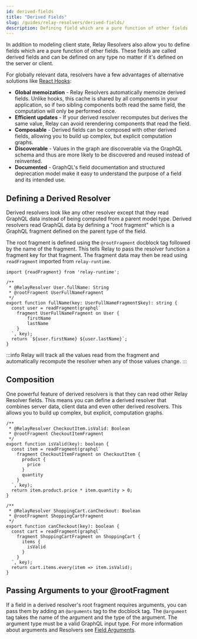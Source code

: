 ```yaml
---
id: derived-fields
title: "Derived Fields"
slug: /guides/relay-resolvers/derived-fields/
description: Defining field which are a pure function of other fields
---
```


In addition to modeling client state, Relay Resolvers also allow you to define fields which are a pure function of other fields. These fields are called derived fields and can be defined on any type no matter if it's defined on the server or client.

For globally relevant data, resolvers have a few advantages of alternative solutions like [React Hooks](https://react.dev/learn/reusing-logic-with-custom-hooks):

* **Global memoization** - Relay Resolvers automatically memoize derived fields. Unlike hooks, this cache is shared by all components in your application, so if two sibling components both read the same field, the computation will only be performed once.
* **Efficient updates** - If your derived resolver recomputes but derives the same value, Relay can avoid rerendering components that read the field.
* **Composable** - Derived fields can be composed with other derived fields, allowing you to build up complex, but explicit computation graphs.
* **Discoverable** - Values in the graph are discoverable via the GraphQL schema and thus are more likely to be discovered and reused instead of reinvented.
* **Documented** - GraphQL's field documentation and structured deprecation model make it easy to understand the purpose of a field and its intended use.

## Defining a Derived Resolver

Derived resolvers look like any other resolver except that they read GraphQL data instead of being computed from a parent model type. Derived resolvers read GraphQL data by defining a "root fragment" which is a GraphQL fragment defined on the parent type of the field.

The root fragment is defined using the `@rootFragment` docblock tag followed by the name of the fragment. This tells Relay to pass the resolver function a fragment key for that fragment. The fragment data may then be read using `readFragment` imported from `relay-runtime`.

```tsx
import {readFragment} from 'relay-runtime';

/**
 * @RelayResolver User.fullName: String
 * @rootFragment UserFullNameFragment
 */
export function fullName(key: UserFullNameFragment$key): string {
  const user = readFragment(graphql`
    fragment UserFullNameFragment on User {
        firstName
        lastName
    }
  `, key);
  return `${user.firstName} ${user.lastName}`;
}
```

:::info
Relay will track all the values read from the fragment and automatically recompute the resolver when any of those values change.
:::

## Composition

One powerful feature of derived resolvers is that they can read other Relay Resolver fields. This means you can define a derived resolver that combines server data, client data and even other derived resolvers. This allows you to build up complex, but explicit, computation graphs.

```tsx
/**
 * @RelayResolver CheckoutItem.isValid: Boolean
 * @rootFragment CheckoutItemFragment
 */
export function isValid(key): boolean {
  const item = readFragment(graphql`
    fragment CheckoutItemFragment on CheckoutItem {
      product {
        price
      }
      quantity
    }
  `, key);
  return item.product.price * item.quantity > 0;
}

/**
 * @RelayResolver ShoppingCart.canCheckout: Boolean
 * @rootFragment ShoppingCartFragment
 */
export function canCheckout(key): boolean {
  const cart = readFragment(graphql`
    fragment ShoppingCartFragment on ShoppingCart {
      items {
        isValid
      }
    }
  `, key);
  return cart.items.every(item => item.isValid);
}
```

## Passing Arguments to your @rootFragment

If a field in a derived resolver's root fragment requires arguments, you can pass them by adding an `@arguments` tag to the docblock tag. The `@argument` tag takes the name of the argument and the type of the argument. The argument type must be a valid GraphQL input type. For more information about arguments and Resolvers see [Field Arguments](./field-arguments.md).
